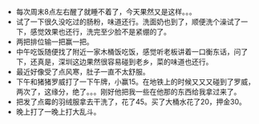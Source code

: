 + 每次周末8点左右醒了就睡不着了，今天果然又是这样。。。
+ 试了一下很久没吃过的肠粉，味道还行。洗面奶也到了，顺便洗个澡试了一下，感觉效果也还行，洗完至少脸不是紧绷的了。
+ 两把排位输一把赢一把。
+ 中午吃饭随便找了附近一家木桶饭吃饭，感觉听老板讲着一口衡东话，问了下，还真是，深圳这边果然很容易碰到老乡，菜的味道也还行。
+ 最近好像受了点风寒，肚子一直不太舒服。
+ 下午和猪猪罗威打了一下午牌，小赢15。在地铁上的时候又又又碰到了罗威，两次了，这缘分，绝了。。。刚好他把我一些在他那的东西给我拿过来了。
+ 把发了点霉的羽绒服拿去干洗了，花了45。买了大桶水花了20，押金30。
+ 晚上打了一晚上打大乱斗。

